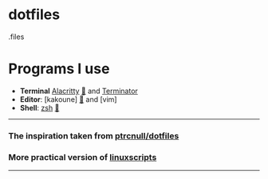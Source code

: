 # dotfiles

.files

# Programs I use

- **Terminal** [Alacritty](https://github.com/alacritty/alacritty) [:pencil:](https://github.com/mlunax/dotfiles/blob/master/.config/alacritty.yml) and [Terminator](https://github.com/gnome-terminator/terminator)
- **Editor**: [kakoune] [:pencil:](https://github.com/mlunax/dotfiles/blob/master/.config/kak/kakrc) and [vim]
- **Shell**: [zsh](https://github.com/ohmyzsh/ohmyzsh) [:pencil:](https://github.com/mlunax/dotfiles/blob/master/.zshrc)

---
### The inspiration taken from [ptrcnull](https://github.com/ptrcnull/)[/dotfiles](https://github.com/ptrcnull/dotfiles)

### More practical version of [linuxscripts](https://github.com/mlunax/linuxscripts)

---
